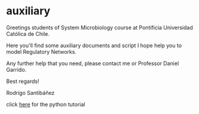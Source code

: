 # auxiliary
Greetings students of System Microbiology course at Pontificia Universidad Católica de Chile.

Here you'll find some auxiliary documents and script I hope help you to model Regulatory Networks.

Any further help that you need, please contact me or Professor Daniel Garrido.

Best regards!

Rodrigo Santibáñez

click [here](https://rawgit.com/glucksfall/auxiliary/master/network_motifs.html) for the python tutorial
